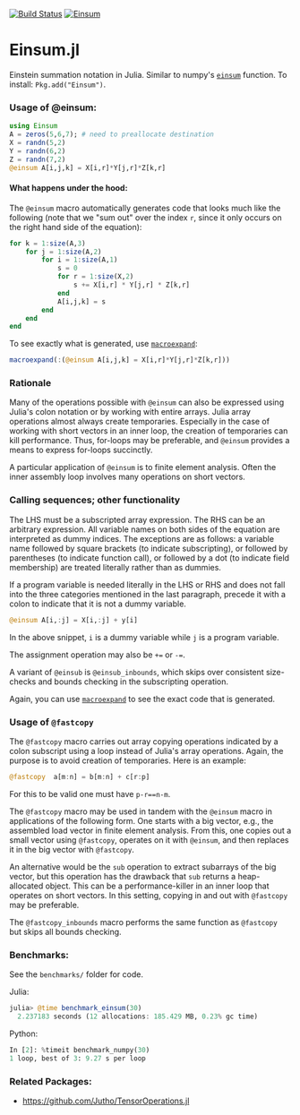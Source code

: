 [![Build Status](https://travis-ci.org/ahwillia/Einsum.jl.svg?branch=master)](https://travis-ci.org/ahwillia/Einsum.jl)
[![Einsum](http://pkg.julialang.org/badges/Einsum_0.4.svg)](http://pkg.julialang.org/?pkg=Einsum)

# Einsum.jl
Einstein summation notation in Julia. Similar to numpy's [`einsum`](http://docs.scipy.org/doc/numpy-1.10.0/reference/generated/numpy.einsum.html) function. To install: `Pkg.add("Einsum")`.


### Usage of @einsum:


```julia
using Einsum
A = zeros(5,6,7); # need to preallocate destination
X = randn(5,2)
Y = randn(6,2)
Z = randn(7,2)
@einsum A[i,j,k] = X[i,r]*Y[j,r]*Z[k,r]
```





#### What happens under the hood:

The `@einsum` macro automatically generates code that looks much like the following (note that we "sum out" over the index `r`, since it only occurs on the right hand side of the equation):

```julia
for k = 1:size(A,3)
    for j = 1:size(A,2)
        for i = 1:size(A,1)
            s = 0
            for r = 1:size(X,2)
                s += X[i,r] * Y[j,r] * Z[k,r]
            end
            A[i,j,k] = s
        end
    end
end
```

To see exactly what is generated, use [`macroexpand`](http://docs.julialang.org/en/release-0.4/manual/metaprogramming/#macros):

```julia
macroexpand(:(@einsum A[i,j,k] = X[i,r]*Y[j,r]*Z[k,r]))
```

### Rationale

Many of the operations possible with `@einsum` can also be
expressed using Julia's colon notation or by working with
entire arrays. Julia array operations 
almost always create temporaries.  Especially
in the case of working with short vectors in an inner
loop, the creation of temporaries can kill performance.
Thus, for-loops may be preferable, and `@einsum` provides
a means to express for-loops succinctly.

A particular application of `@einsum` is to finite element
analysis.  Often the inner assembly loop involves many
operations on short vectors.


### Calling sequences; other functionality

The LHS must be a subscripted
array expression.  The RHS can be an arbitrary expression.  All
variable names on both sides of the equation are interpreted as
dummy indices.  The exceptions are as follows: a variable name
followed by square brackets (to indicate subscripting), or followed
by parentheses (to indicate function call), or followed by a dot
(to indicate field membership) are treated literally rather
than as dummies.

If a program variable is needed literally in the LHS or RHS and does
not fall into the three categories mentioned in the
last paragraph, precede it with
a colon to indicate that it is not a dummy variable.

```julia
@einsum A[i,:j] = X[i,:j] + y[i]
```

In the above snippet, `i` is a dummy variable while `j` is a program
variable.

The assignment operation  may also be `+=` or `-=`. 

A variant of `@einsub` is `@einsub_inbounds`, which skips
over consistent size-checks and 
bounds checking in the subscripting operation.

Again, you can use [`macroexpand`](http://docs.julialang.org/en/release-0.4/manual/metaprogramming/#macros) to see the exact code that is generated.

### Usage of `@fastcopy` 

The `@fastcopy` macro carries out array copying operations 
indicated by a colon subscript using
a loop instead of Julia's array operations.  Again, the
purpose is to avoid creation of temporaries.  Here is an
example:

```julia
@fastcopy  a[m:n] = b[m:n] + c[r:p]
```
For this to be valid one must have `p-r==n-m`. 

The `@fastcopy` macro may be used in tandem with the
`@einsum` macro in applications
of the following form.  One starts with a big
vector, e.g., the assembled load vector in finite element analysis.
From this, one
copies out a small vector using `@fastcopy`, operates on it with
`@einsum`, and then replaces it in the big vector with `@fastcopy`.

An alternative would be the `sub` operation to extract subarrays
of the big vector, but this operation has the drawback that `sub` returns
a heap-allocated object.  This can be a performance-killer in an 
inner loop that operates on short vectors.  In this setting,
copying in and out with `@fastcopy` may be preferable.

The `@fastcopy_inbounds` macro performs the same function
as `@fastcopy` but skips all bounds checking.


### Benchmarks:

See the `benchmarks/` folder for code.

Julia:

```julia
julia> @time benchmark_einsum(30)
  2.237183 seconds (12 allocations: 185.429 MB, 0.23% gc time)
```

Python:

```python
In [2]: %timeit benchmark_numpy(30)
1 loop, best of 3: 9.27 s per loop
```

### Related Packages:

* https://github.com/Jutho/TensorOperations.jl

